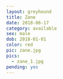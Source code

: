 ```yaml
---
layout: greyhound
title: Zane
date: 2018-06-17
category: available
sex: male
dob: 2018-01-01
color: red
pic: zane.jpg
pics:
  - zane_1.jpg
pending: yes
---
```


